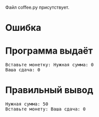 Файл coffee.py присутствует.
# Ошибка
# Программа выдаёт
<pre>
Вставьте монетку: Нужная сумма: 0
Ваша сдача: 0
</pre>
# Правильный вывод
<pre>Нужная сумма: 50
Вставьте монету: Ваша сдача: 0
</pre>